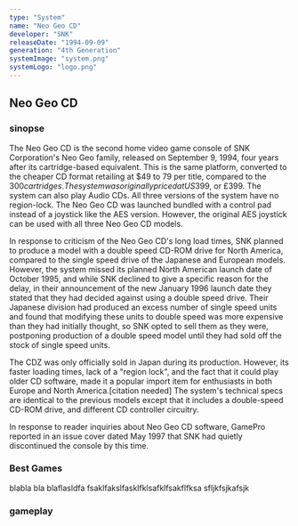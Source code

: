 ```yaml
---
type: "System"
name: "Neo Geo CD"
developer: "SNK"
releaseDate: "1994-09-09"
generation: "4th Generation"
systemImage: "system.png"
systemLogo: "logo.png"
---
```


## Neo Geo CD

### sinopse
The Neo Geo CD is the second home video game console of SNK Corporation's Neo Geo family, released on September 9, 1994, four years after its cartridge-based equivalent. This is the same platform, converted to the cheaper CD format retailing at $49 to 79 per title, compared to the $300 cartridges. The system was originally priced at US$399, or £399. The system can also play Audio CDs. All three versions of the system have no region-lock. The Neo Geo CD was launched bundled with a control pad instead of a joystick like the AES version. However, the original AES joystick can be used with all three Neo Geo CD models.

In response to criticism of the Neo Geo CD's long load times, SNK planned to produce a model with a double speed CD-ROM drive for North America, compared to the single speed drive of the Japanese and European models. However, the system missed its planned North American launch date of October 1995, and while SNK declined to give a specific reason for the delay, in their announcement of the new January 1996 launch date they stated that they had decided against using a double speed drive. Their Japanese division had produced an excess number of single speed units and found that modifying these units to double speed was more expensive than they had initially thought, so SNK opted to sell them as they were, postponing production of a double speed model until they had sold off the stock of single speed units.

The CDZ was only officially sold in Japan during its production. However, its faster loading times, lack of a "region lock", and the fact that it could play older CD software, made it a popular import item for enthusiasts in both Europe and North America.[citation needed] The system's technical specs are identical to the previous models except that it includes a double-speed CD-ROM drive, and different CD controller circuitry.

In response to reader inquiries about Neo Geo CD software, GamePro reported in an issue cover dated May 1997 that SNK had quietly discontinued the console by this time.


### Best Games
blabla bla blaflasldfa
fsaklfakslfasklfklsafklfsakflfksa
sfljkfsjkafsjk


### gameplay

